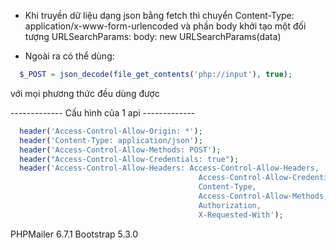 - Khi truyền dữ liệu dạng json bằng fetch thì chuyển
  Content-Type: application/x-www-form-urlencoded và phần
  body khởi tạo một đối tượng URLSearchParams:
  body: new URLSearchParams(data)

- Ngoài ra có thể dùng:

```php
  $_POST = json_decode(file_get_contents('php://input'), true);
```

với mọi phương thức đều dùng được

------------- Cấu hình của 1 api -------------

```php
  header('Access-Control-Allow-Origin: *');
  header('Content-Type: application/json');
  header('Access-Control-Allow-Methods: POST');
  header("Access-Control-Allow-Credentials: true");
  header('Access-Control-Allow-Headers: Access-Control-Allow-Headers,
                                          Access-Control-Allow-Credentials,
                                          Content-Type,
                                          Access-Control-Allow-Methods,
                                          Authorization,
                                          X-Requested-With');
```

PHPMailer 6.7.1
Bootstrap 5.3.0
